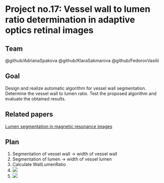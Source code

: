 # Project no.17: Vessel wall to lumen ratio determination in adaptive optics retinal images

## Team
@github/AdrianaSpakova
@github/KlaraSakmarova
@github/FedorovVasilii

## Goal
Design and realize automatic algorithm for vessel wall segmentation. Determine the
vessel wall to lumen ratio. Test the proposed algorithm and evaluate the obtained
results.

## Related papers
[Lumen segmentation in magnetic resonance images](https://www.sciencedirect.com/science/article/pii/S0010482516302827)

## Plan
1) Segmentation of vessel wall -> width of vessel wall
2) Segmentation of lumen -> width of vessel lumen
3) Calculate WallLumenRatio
4) <img src="https://render.githubusercontent.com/render/math?math={\color{white}\WLR = \frac{\text{vessel wall width}}{\text{vessel lumen width}}}#gh-dark-mode-only">
5) <img src="https://render.githubusercontent.com/render/math?math={\color{black}\WLR = \frac{\text{vessel wall width}}{\text{vessel lumen width}}}#gh-white-mode-only">
